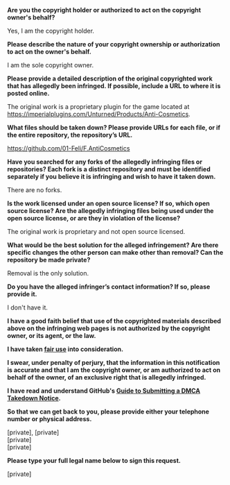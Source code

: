 **Are you the copyright holder or authorized to act on the copyright owner's behalf?**

Yes, I am the copyright holder.

**Please describe the nature of your copyright ownership or authorization to act on the owner's behalf.**

I am the sole copyright owner.

**Please provide a detailed description of the original copyrighted work that has allegedly been infringed. If possible, include a URL to where it is posted online.**

The original work is a proprietary plugin for the game located at https://imperialplugins.com/Unturned/Products/Anti-Cosmetics.

**What files should be taken down? Please provide URLs for each file, or if the entire repository, the repository’s URL.**

https://github.com/01-Feli/F.AntiCosmetics

**Have you searched for any forks of the allegedly infringing files or repositories? Each fork is a distinct repository and must be identified separately if you believe it is infringing and wish to have it taken down.**

There are no forks.

**Is the work licensed under an open source license? If so, which open source license? Are the allegedly infringing files being used under the open source license, or are they in violation of the license?**

The original work is proprietary and not open source licensed.

**What would be the best solution for the alleged infringement? Are there specific changes the other person can make other than removal? Can the repository be made private?**

Removal is the only solution.

**Do you have the alleged infringer’s contact information? If so, please provide it.**

I don't have it.

**I have a good faith belief that use of the copyrighted materials described above on the infringing web pages is not authorized by the copyright owner, or its agent, or the law.**

**I have taken <a href="https://www.lumendatabase.org/topics/22">fair use</a> into consideration.**

**I swear, under penalty of perjury, that the information in this notification is accurate and that I am the copyright owner, or am authorized to act on behalf of the owner, of an exclusive right that is allegedly infringed.**

**I have read and understand GitHub's <a href="https://docs.github.com/articles/guide-to-submitting-a-dmca-takedown-notice/">Guide to Submitting a DMCA Takedown Notice</a>.**

**So that we can get back to you, please provide either your telephone number or physical address.**

[private], [private]  
[private]  
[private]

**Please type your full legal name below to sign this request.**

[private]
